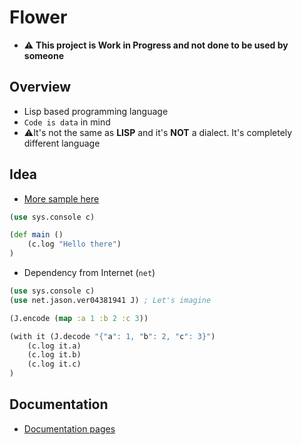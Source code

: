 # Flower

* ⚠️ __This project is Work in Progress and not done to be used by someone__

## Overview

* Lisp based programming language
* `Code is data` in mind
* ⚠️It's not the same as __LISP__ and it's __NOT__ a dialect. It's completely different language


## Idea
* [More sample here](doc/samples/README.md)
```clojure
(use sys.console c)

(def main ()
    (c.log "Hello there")
)
```
* Dependency from Internet (`net`)
```clojure
(use sys.console c)
(use net.jason.ver04381941 J) ; Let's imagine

(J.encode (map :a 1 :b 2 :c 3))

(with it (J.decode "{"a": 1, "b": 2, "c": 3}")
    (c.log it.a)
    (c.log it.b)
    (c.log it.c)
)
```

## Documentation

* [Documentation pages](doc/README.md)